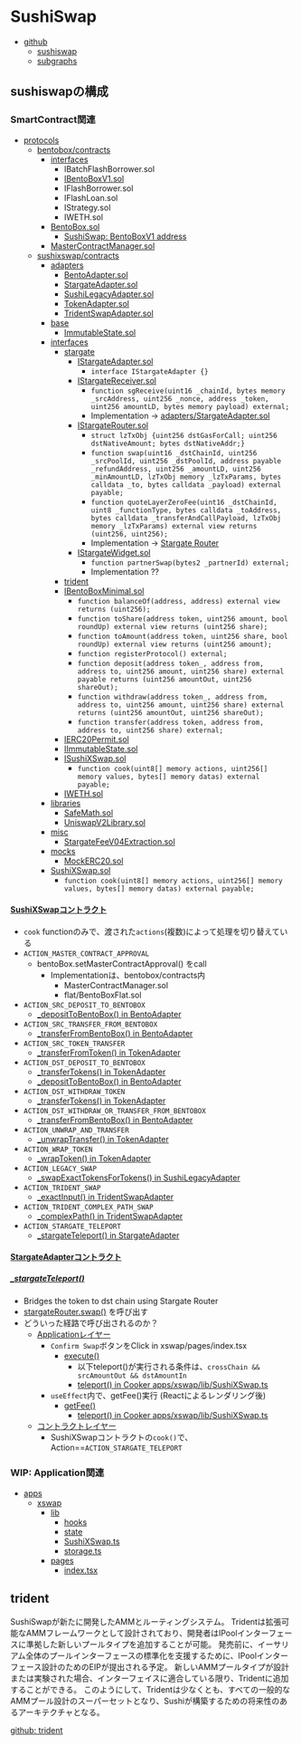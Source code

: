 # SushiSwap

- [github](https://github.com/sushiswap)
  - [sushiswap](https://github.com/sushiswap/sushiswap)
  - [subgraphs](https://github.com/sushiswap/subgraphs)

## sushiswapの構成
### SmartContract関連
- [protocols](https://github.com/sushiswap/sushiswap/tree/master/protocols)
  - [bentobox/contracts](https://github.com/sushiswap/sushiswap/tree/master/protocols/bentobox/contracts)
    - [interfaces](https://github.com/sushiswap/sushiswap/tree/master/protocols/bentobox/contracts/interfaces)
      - IBatchFlashBorrower.sol
      - [IBentoBoxV1.sol](https://github.com/sushiswap/sushiswap/blob/master/protocols/bentobox/contracts/interfaces/IBentoBoxV1.sol)
      - IFlashBorrower.sol
      - IFlashLoan.sol
      - IStrategy.sol
      - IWETH.sol
    - [BentoBox.sol](https://github.com/sushiswap/sushiswap/blob/master/protocols/bentobox/contracts/BentoBox.sol)
      - [SushiSwap: BentoBoxV1 address](https://etherscan.io/address/0xf5bce5077908a1b7370b9ae04adc565ebd643966)
    - [MasterContractManager.sol](https://github.com/sushiswap/sushiswap/blob/master/protocols/bentobox/contracts/MasterContractManager.sol)
  - [sushixswap/contracts](https://github.com/sushiswap/sushiswap/tree/master/protocols/sushixswap/contracts)
    - [adapters](https://github.com/sushiswap/sushiswap/tree/master/protocols/sushixswap/contracts/adapters)
      - [BentoAdapter.sol](https://github.com/sushiswap/sushiswap/blob/master/protocols/sushixswap/contracts/adapters/BentoAdapter.sol)
      - [StargateAdapter.sol](https://github.com/sushiswap/sushiswap/blob/master/protocols/sushixswap/contracts/adapters/StargateAdapter.sol)
      - [SushiLegacyAdapter.sol](https://github.com/sushiswap/sushiswap/blob/master/protocols/sushixswap/contracts/adapters/SushiLegacyAdapter.sol)
      - [TokenAdapter.sol](https://github.com/sushiswap/sushiswap/blob/master/protocols/sushixswap/contracts/adapters/TokenAdapter.sol)
      - [TridentSwapAdapter.sol](https://github.com/sushiswap/sushiswap/blob/master/protocols/sushixswap/contracts/adapters/TridentSwapAdapter.sol)
    - [base](https://github.com/sushiswap/sushiswap/tree/master/protocols/sushixswap/contracts/base)
      - [ImmutableState.sol](https://github.com/sushiswap/sushiswap/blob/master/protocols/sushixswap/contracts/base/ImmutableState.sol)
    - [interfaces](https://github.com/sushiswap/sushiswap/tree/master/protocols/sushixswap/contracts/interfaces)
      - [stargate](https://github.com/sushiswap/sushiswap/tree/master/protocols/sushixswap/contracts/interfaces/stargate)
        - [IStargateAdapter.sol](https://github.com/sushiswap/sushiswap/blob/master/protocols/sushixswap/contracts/interfaces/stargate/IStargateAdapter.sol)
          - `interface IStargateAdapter {}`
        - [IStargateReceiver.sol](https://github.com/sushiswap/sushiswap/blob/master/protocols/sushixswap/contracts/interfaces/stargate/IStargateReceiver.sol)
          - `function sgReceive(uint16 _chainId, bytes memory _srcAddress, uint256 _nonce, address _token, uint256 amountLD, bytes memory payload) external;`
          - Implementation -> [adapters/StargateAdapter.sol](https://github.com/sushiswap/sushiswap/blob/f01135e26ec457d3185160788ff2a8bf8e5b8a45/protocols/sushixswap/contracts/adapters/StargateAdapter.sol#L114-L172)
        - [IStargateRouter.sol](https://github.com/sushiswap/sushiswap/blob/master/protocols/sushixswap/contracts/interfaces/stargate/IStargateRouter.sol)
          - `struct lzTxObj {uint256 dstGasForCall; uint256 dstNativeAmount; bytes dstNativeAddr;}`
          - `function swap(uint16 _dstChainId, uint256 _srcPoolId, uint256 _dstPoolId, address payable _refundAddress, uint256 _amountLD, uint256 _minAmountLD, lzTxObj memory _lzTxParams, bytes calldata _to, bytes calldata _payload) external payable;`
          - `function quoteLayerZeroFee(uint16 _dstChainId, uint8 _functionType, bytes calldata _toAddress, bytes calldata _transferAndCallPayload, lzTxObj memory _lzTxParams) external view returns (uint256, uint256);`
          - Implementation -> [Stargate Router](https://github.com/stargate-protocol/stargate/blob/main/contracts/Router.sol)
        - [IStargateWidget.sol](https://github.com/sushiswap/sushiswap/blob/master/protocols/sushixswap/contracts/interfaces/stargate/IStargateWidget.sol)
          - `function partnerSwap(bytes2 _partnerId) external;`
          - Implementation ??
      - [trident](https://github.com/sushiswap/sushiswap/tree/master/protocols/sushixswap/contracts/interfaces/trident)
      - [IBentoBoxMinimal.sol](https://github.com/sushiswap/sushiswap/blob/master/protocols/sushixswap/contracts/interfaces/IBentoBoxMinimal.sol)
        - `function balanceOf(address, address) external view returns (uint256);`
        - `function toShare(address token, uint256 amount, bool roundUp) external view returns (uint256 share);`
        - `function toAmount(address token, uint256 share, bool roundUp) external view returns (uint256 amount);`
        - `function registerProtocol() external;`
        - `function deposit(address token_, address from, address to, uint256 amount, uint256 share) external payable returns (uint256 amountOut, uint256 shareOut);`
        - `function withdraw(address token_, address from, address to, uint256 amount, uint256 share) external returns (uint256 amountOut, uint256 shareOut);`
        - `function transfer(address token, address from, address to, uint256 share) external;`
      - [IERC20Permit.sol](https://github.com/sushiswap/sushiswap/blob/master/protocols/sushixswap/contracts/interfaces/IERC20Permit.sol)
      - [IImmutableState.sol](https://github.com/sushiswap/sushiswap/blob/master/protocols/sushixswap/contracts/interfaces/IImmutableState.sol)
      - [ISushiXSwap.sol](https://github.com/sushiswap/sushiswap/blob/master/protocols/sushixswap/contracts/interfaces/ISushiXSwap.sol)
        - `function cook(uint8[] memory actions, uint256[] memory values, bytes[] memory datas) external payable;`
      - [IWETH.sol](https://github.com/sushiswap/sushiswap/blob/master/protocols/sushixswap/contracts/interfaces/IWETH.sol)
    - [libraries](https://github.com/sushiswap/sushiswap/tree/master/protocols/sushixswap/contracts/libraries)
      - [SafeMath.sol](https://github.com/sushiswap/sushiswap/blob/master/protocols/sushixswap/contracts/libraries/SafeMath.sol)
      - [UniswapV2Library.sol](https://github.com/sushiswap/sushiswap/blob/master/protocols/sushixswap/contracts/libraries/UniswapV2Library.sol)
    - [misc](https://github.com/sushiswap/sushiswap/tree/master/protocols/sushixswap/contracts/misc)
      - [StargateFeeV04Extraction.sol](https://github.com/sushiswap/sushiswap/blob/master/protocols/sushixswap/contracts/misc/StargateFeeV04Extraction.sol)
    - [mocks](https://github.com/sushiswap/sushiswap/tree/master/protocols/sushixswap/contracts/mocks)
      - [MockERC20.sol](https://github.com/sushiswap/sushiswap/blob/master/protocols/sushixswap/contracts/mocks/MockERC20.sol)
    - [SushiXSwap.sol](https://github.com/sushiswap/sushiswap/blob/master/protocols/sushixswap/contracts/SushiXSwap.sol)
      - `function cook(uint8[] memory actions, uint256[] memory values, bytes[] memory datas) external payable;`

#### [SushiXSwapコントラクト](https://github.com/sushiswap/sushiswap/blob/master/protocols/sushixswap/contracts/SushiXSwap.sol)
- `cook` functionのみで、渡された`actions`(複数)によって処理を切り替えている
- `ACTION_MASTER_CONTRACT_APPROVAL`
  - bentoBox.setMasterContractApproval() をcall
    - Implementationは、bentobox/contracts内
      - MasterContractManager.sol
      - flat/BentoBoxFlat.sol
- `ACTION_SRC_DEPOSIT_TO_BENTOBOX`
  - [_depositToBentoBox() in BentoAdapter](https://github.com/sushiswap/sushiswap/blob/f01135e26ec457d3185160788ff2a8bf8e5b8a45/protocols/sushixswap/contracts/adapters/BentoAdapter.sol#L23-L32)
- `ACTION_SRC_TRANSFER_FROM_BENTOBOX`
  - [_transferFromBentoBox() in BentoAdapter](https://github.com/sushiswap/sushiswap/blob/f01135e26ec457d3185160788ff2a8bf8e5b8a45/protocols/sushixswap/contracts/adapters/BentoAdapter.sol#L44-L60)
- `ACTION_SRC_TOKEN_TRANSFER`
  - [_transferFromToken() in TokenAdapter](https://github.com/sushiswap/sushiswap/blob/f01135e26ec457d3185160788ff2a8bf8e5b8a45/protocols/sushixswap/contracts/adapters/TokenAdapter.sol#L33-L39)
- `ACTION_DST_DEPOSIT_TO_BENTOBOX`
  - [_transferTokens() in TokenAdapter](https://github.com/sushiswap/sushiswap/blob/master/protocols/sushixswap/contracts/adapters/TokenAdapter.sol#L17-L27)
  - [_depositToBentoBox() in BentoAdapter](https://github.com/sushiswap/sushiswap/blob/f01135e26ec457d3185160788ff2a8bf8e5b8a45/protocols/sushixswap/contracts/adapters/BentoAdapter.sol#L44-L60)
- `ACTION_DST_WITHDRAW_TOKEN`
  - [_transferTokens() in TokenAdapter](https://github.com/sushiswap/sushiswap/blob/master/protocols/sushixswap/contracts/adapters/TokenAdapter.sol#L17-L27)
- `ACTION_DST_WITHDRAW_OR_TRANSFER_FROM_BENTOBOX`
  - [_transferFromBentoBox() in BentoAdapter](https://github.com/sushiswap/sushiswap/blob/f01135e26ec457d3185160788ff2a8bf8e5b8a45/protocols/sushixswap/contracts/adapters/BentoAdapter.sol#L44-L60)
- `ACTION_UNWRAP_AND_TRANSFER`
  - [_unwrapTransfer() in TokenAdapter](https://github.com/sushiswap/sushiswap/blob/f01135e26ec457d3185160788ff2a8bf8e5b8a45/protocols/sushixswap/contracts/adapters/TokenAdapter.sol#L44-L47)
- `ACTION_WRAP_TOKEN`
  - [_wrapToken() in TokenAdapter](https://github.com/sushiswap/sushiswap/blob/f01135e26ec457d3185160788ff2a8bf8e5b8a45/protocols/sushixswap/contracts/adapters/TokenAdapter.sol#L52-L54)
- `ACTION_LEGACY_SWAP`
  - [_swapExactTokensForTokens() in SushiLegacyAdapter](https://github.com/sushiswap/sushiswap/blob/f01135e26ec457d3185160788ff2a8bf8e5b8a45/protocols/sushixswap/contracts/adapters/SushiLegacyAdapter.sol#L14-L44)
- `ACTION_TRIDENT_SWAP`
  - [_exactInput() in TridentSwapAdapter](https://github.com/sushiswap/sushiswap/blob/f01135e26ec457d3185160788ff2a8bf8e5b8a45/protocols/sushixswap/contracts/adapters/TridentSwapAdapter.sol#L23-L57)
- `ACTION_TRIDENT_COMPLEX_PATH_SWAP`
  - [_complexPath() in TridentSwapAdapter](https://github.com/sushiswap/sushiswap/blob/f01135e26ec457d3185160788ff2a8bf8e5b8a45/protocols/sushixswap/contracts/adapters/TridentSwapAdapter.sol#L65-L123)
- `ACTION_STARGATE_TELEPORT`
  - [_stargateTeleport() in StargateAdapter](https://github.com/sushiswap/sushiswap/blob/f01135e26ec457d3185160788ff2a8bf8e5b8a45/protocols/sushixswap/contracts/adapters/StargateAdapter.sol#L47-L79)

#### [StargateAdapterコントラクト](https://github.com/sushiswap/sushiswap/blob/f01135e26ec457d3185160788ff2a8bf8e5b8a45/protocols/sushixswap/contracts/adapters/StargateAdapter.sol)

##### [_stargateTeleport()](https://github.com/sushiswap/sushiswap/blob/f01135e26ec457d3185160788ff2a8bf8e5b8a45/protocols/sushixswap/contracts/adapters/StargateAdapter.sol#L47-L79)
- Bridges the token to dst chain using Stargate Router
- [stargateRouter.swap()](https://github.com/stargate-protocol/stargate/blob/c647a3a647fc693c38b16ef023c54e518b46e206/contracts/Router.sol#L107-L134) を呼び出す
- どういった経路で呼び出されるのか？
  - [Applicationレイヤー](https://github.com/sushiswap/sushiswap/blob/f01135e26ec457d3185160788ff2a8bf8e5b8a45/apps/xswap/pages/index.tsx)
    - `Confirm Swap`ボタンをClick in xswap/pages/index.tsx
      - [execute()](https://github.com/sushiswap/sushiswap/blob/master/apps/xswap/pages/index.tsx#L461-L537)
        - 以下teleport()が実行される条件は、`crossChain && srcAmountOut && dstAmountIn`
        - [teleport() in Cooker apps/xswap/lib/SushiXSwap.ts](https://github.com/sushiswap/sushiswap/blob/f01135e26ec457d3185160788ff2a8bf8e5b8a45/apps/xswap/lib/SushiXSwap.ts#L774-L849)
    - `useEffect`内で、getFee()実行 (Reactによるレンダリング後)
      - [getFee()](https://github.com/sushiswap/sushiswap/blob/f01135e26ec457d3185160788ff2a8bf8e5b8a45/apps/xswap/pages/index.tsx#L691-L747)
        - [teleport() in Cooker apps/xswap/lib/SushiXSwap.ts](https://github.com/sushiswap/sushiswap/blob/f01135e26ec457d3185160788ff2a8bf8e5b8a45/apps/xswap/lib/SushiXSwap.ts#L774-L849)
  - [コントラクトレイヤー](https://github.com/sushiswap/sushiswap/blob/master/protocols/sushixswap/contracts/SushiXSwap.sol)
    - SushiXSwapコントラクトの`cook()`で、Action==`ACTION_STARGATE_TELEPORT`

### WIP: Application関連
- [apps](https://github.com/sushiswap/sushiswap/tree/master/apps)
  - [xswap](https://github.com/sushiswap/sushiswap/tree/master/apps/xswap)
    - [lib](https://github.com/sushiswap/sushiswap/tree/master/apps/xswap/lib)
      - [hooks](https://github.com/sushiswap/sushiswap/tree/master/apps/xswap/lib/hooks)
      - [state](https://github.com/sushiswap/sushiswap/tree/master/apps/xswap/lib/state)
      - [SushiXSwap.ts](https://github.com/sushiswap/sushiswap/blob/master/apps/xswap/lib/SushiXSwap.ts)
      - [storage.ts](https://github.com/sushiswap/sushiswap/blob/master/apps/xswap/lib/storage.ts)
    - [pages](https://github.com/sushiswap/sushiswap/blob/master/apps/xswap/lib/storage.ts)
      - [index.tsx](https://github.com/sushiswap/sushiswap/blob/master/apps/xswap/pages/index.tsx)



## trident
SushiSwapが新たに開発したAMMとルーティングシステム。
Tridentは拡張可能なAMMフレームワークとして設計されており、開発者はIPoolインターフェースに準拠した新しいプールタイプを追加することが可能。
発売前に、イーサリアム全体のプールインターフェースの標準化を支援するために、IPoolインターフェース設計のためのEIPが提出される予定。
新しいAMMプールタイプが設計または実験された場合、インターフェイスに適合している限り、Tridentに追加することができる。
このようにして、Tridentは少なくとも、すべての一般的なAMMプール設計のスーパーセットとなり、Sushiが構築するための将来性のあるアーキテクチャとなる。

[github: trident](https://github.com/sushiswap/trident)
